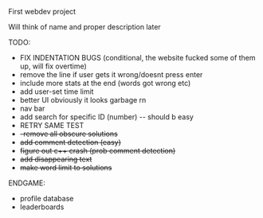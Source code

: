 First webdev project

Will think of name and proper description later



TODO:
- FIX INDENTATION BUGS (conditional, the website fucked some of them up, will fix overtime)
- remove the line if user gets it wrong/doesnt press enter
- include more stats at the end (words got wrong etc)
- add user-set time limit
- better UI obviously it looks garbage rn
- nav bar
- add search for specific ID (number) -- should b easy
- RETRY SAME TEST
- ~~-remove all obscure solutions~~ 
- ~~add comment detection (easy)~~
- ~~figure out c++ crash (prob comment detection)~~
- ~~add disappearing text~~ 
- ~~make word limit to solutions~~ 





ENDGAME:
- profile database
- leaderboards



